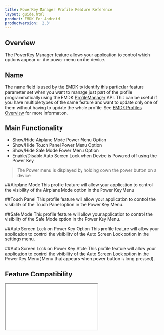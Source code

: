 ```yaml
---
title: PowerKey Manager Profile Feature Reference
layout: guide.html
product: EMDK For Android
productversion: '2.3'
---
```



## Overview

The PowerKey Manager feature allows your application to control which options appear on the power menu on the device.

## Name
The name field is used by the EMDK to identify this particular feature parameter set when you want to manage just part of the profile programmatically using the EMDK [ProfileManager](../../../api/core/ProfileManager) API. This can be useful if you have multiple types of the same feature and want to update only one of them without having to update the whole profile. See [EMDK Profiles Overview](../usingwizard) for more information.

## Main Functionality

* Show/Hide Airplane Mode Power Menu Option
* Show/Hide Touch Panel Power Menu Option
* Show/Hide Safe Mode Power Menu Option
* Enable/Disable Auto Screen Lock when Device is Powered off using the Power Key

> The Power menu is displayed by holding down the power button on a device

##Airplane Mode
This profile feature will allow your application to control the visibility of the Airplane Mode option in the Power Key Menu

##Touch Panel
This profile feature will allow your application to control the visibility of the Touch Panel option in the Power Key Menu.

##Safe Mode
This profile feature will allow your application to control the visibility of the Safe Mode option in the Power Key Menu.

##Auto Screen Lock on Power Key Option
This profile feature will allow your application to control the visibility of the Auto Screen Lock option in the settings menu.

##Auto Screen Lock on Power Key State
This profile feature will allow your application to control the visibility of the Auto Screen Lock option in the Power Key Menu( Menu that appears when power button is long pressed).

## Feature Compatibility
<iframe src="compare.html#mx=4.3&csp=PowerKeyMgr&os=All&embed=true"></iframe> 








